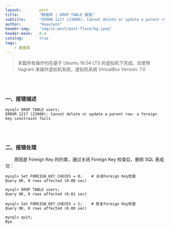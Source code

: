 ```yaml
---
layout:        post
title:         "数据库 | DROP TABLE 报错"
subtitle:      "ERROR 1217 (23000): Cannot delete or update a parent row: a foreign key constraint fails"
author:        "Haauleon"
header-img:    "img/in-post/post-flask/bg.jpeg"
header-mask:   0.4
catalog:       true
tags:
    - 数据库
---
```


> 本篇所有操作均在基于 Ubuntu 16.04 LTS 的虚拟机下完成，且使用 Vagrant 来操作虚拟机系统，虚拟机系统 VirtualBox Version: 7.0 

<br>
<br>

### 一、报错描述
```
mysql> DROP TABLE users;
ERROR 1217 (23000): Cannot delete or update a parent row: a foreign key constraint fails
```

<br>
<br>

### 二、报错处理
&emsp;&emsp;原因是 Foreign Key 的约束，通过关闭 Foreign Key 检查后，删除 SQL 表成功：     
```
mysql> Set FOREIGN_KEY_CHECKS = 0;    # 关闭Foreign Key检查
Query OK, 0 rows affected (0.00 sec)

mysql> DROP TABLE users;
Query OK, 0 rows affected (0.01 sec)

mysql> Set FOREIGN_KEY_CHECKS = 1;    # 恢复Foreign Key检查​
Query OK, 0 rows affected (0.00 sec)

mysql> quit;
Bye
```